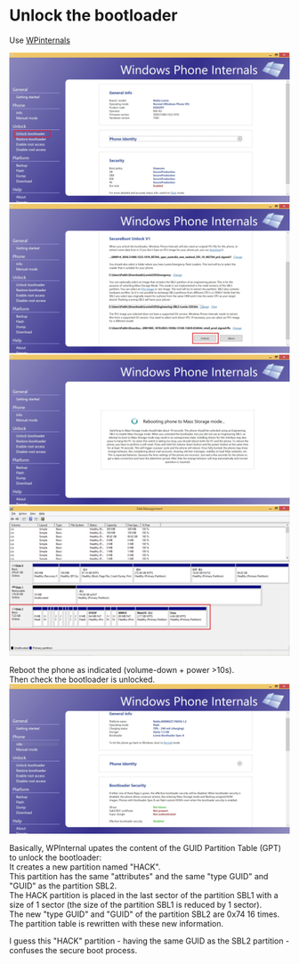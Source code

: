 # Unlock the bootloader

Use [WPinternals](https://github.com/ReneLergner/WPinternals)

![](Unlock01.jpg)
![](Unlock02.jpg)
![](Unlock03.jpg)
![](Unlock03b.jpg)

Reboot the phone as indicated (volume-down + power >10s).  
Then check the bootloader is unlocked.
![](Unlock04.jpg)

Basically, WPInternal upates the content of the GUID Partition Table (GPT) to unlock the bootloader:  
It creates a new partition named "HACK".  
This partition has the same "attributes" and the same "type GUID" and "GUID" as the partition SBL2.  
The HACK partition is placed in the last sector of the partition SBL1 with a size of 1 sector (the size of the partition SBL1 is reduced by 1 sector).  
The new "type GUID" and "GUID" of the partition SBL2 are 0x74 16 times.  
The partition table is rewritten with these new information.  

I guess this "HACK" partition - having the same GUID as the SBL2 partition - confuses the secure boot process.
